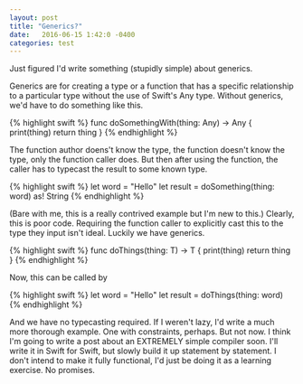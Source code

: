 ```yaml
---
layout: post
title: "Generics?"
date:   2016-06-15 1:42:0 -0400
categories: test 
---
```

Just figured I'd write something (stupidly simple) about generics.

Generics are for creating a type or a function that has a specific relationship to a particular type without the use of Swift's Any type. Without generics, we'd have to do something like this.

{% highlight swift %}
func doSomethingWith(thing: Any) -> Any {
   print(thing)
   return thing
}
{% endhighlight %}

The function author doens't know the type, the function doesn't know the type, only the function caller does. But then after using the function, the caller has to typecast the result to some known type.

{% highlight swift %}
let word = "Hello"
let result = doSomething(thing: word) as! String
{% endhighlight %}

(Bare with me, this is a really contrived example but I'm new to this.) 
Clearly, this is poor code. Requiring the function caller to explicitly cast this to the type they input isn't ideal. Luckily we have generics.

{% highlight swift %}
func doThings<T>(thing: T) -> T {
   print(thing)
   return thing
}
{% endhighlight %}

Now, this can be called by

{% highlight swift %}
let word = "Hello"
let result = doThings(thing: word)
{% endhighlight %}

And we have no typecasting required. If I weren't lazy, I'd write a much more thorough example. One with constraints, perhaps. But not now. I think I'm going to write a post about an EXTREMELY simple compiler soon. I'll write it in Swift for Swift, but slowly build it up statement by statement. I don't intend to make it fully functional, I'd just be doing it as a learning exercise. No promises.
